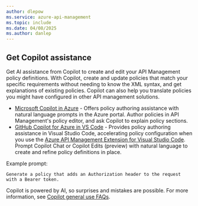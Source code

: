 ```yaml
---
author: dlepow
ms.service: azure-api-management
ms.topic: include
ms.date: 04/08/2025
ms.author: danlep
---
```

## Get Copilot assistance

Get AI assistance from Copilot to create and edit your API Management policy definitions. With Copilot, create and update policies that match your specific requirements without needing to know the XML syntax, and get explanations of existing policies. Copilot can also help you translate policies you might have configured in other API management solutions.

* [Microsoft Copilot in Azure](/azure/copilot/author-api-management-policies?toc=%2Fazure%2Fapi-management%2Ftoc.json&bc=%2Fazure%2Fapi-management%2Fbreadcrumb%2Ftoc.json) - Offers policy authoring assistance with natural language prompts in the Azure portal. Author policies in API Management's policy editor, and ask Copilot to explain policy sections.
* [GitHub Copilot for Azure in VS Code](../articles/api-management/api-management-debug-policies.md) - Provides policy authoring assistance in Visual Studio Code, accelerating policy configuration when you use the [Azure API Management Extension for Visual Studio Code](https://marketplace.visualstudio.com/items?itemName=ms-azuretools.vscode-apimanagement&ssr=false#overview). Prompt Copilot Chat or Copilot Edits (preview) with natural language to create and refine policy definitions in place.

Example prompt:

```copilot-prompt
Generate a policy that adds an Authorization header to the request with a Bearer token.
```
 
Copilot is powered by AI, so surprises and mistakes are possible. For more information, see [Copilot general use FAQs](https://aka.ms/copilot-general-use-faqs). 
